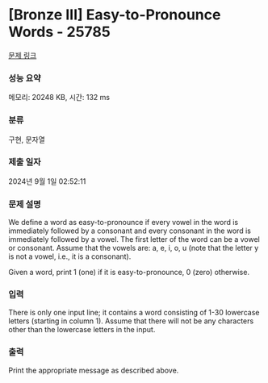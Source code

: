 # [Bronze III] Easy-to-Pronounce Words - 25785 

[문제 링크](https://www.acmicpc.net/problem/25785) 

### 성능 요약

메모리: 20248 KB, 시간: 132 ms

### 분류

구현, 문자열

### 제출 일자

2024년 9월 1일 02:52:11

### 문제 설명

<p>We define a word as easy-to-pronounce if every vowel in the word is immediately followed by a consonant and every consonant in the word is immediately followed by a vowel. The first letter of the word can be a vowel or consonant. Assume that the vowels are: a, e, i, o, u (note that the letter y is not a vowel, i.e., it is a consonant).</p>

<p>Given a word, print 1 (one) if it is easy-to-pronounce, 0 (zero) otherwise.</p>

### 입력 

 <p>There is only one input line; it contains a word consisting of 1-30 lowercase letters (starting in column 1). Assume that there will not be any characters other than the lowercase letters in the input.</p>

### 출력 

 <p>Print the appropriate message as described above.</p>

